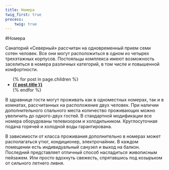```yaml
---
title: Номера
twig_first: true
process:
    twig: true
---
```


#Номера

Санаторий «Северный» рассчитан на одновременный прием семи сотен человек. Все они могут расположиться в одном из четырех трехэтажных корпусов. Постояльцы комплекса имеют возможность заселиться в номера различных категорий, в том числе и повышенной комфортности.

<ul class="rooms-cats">
    {% for post in page.children %}
        <li class="children">
            <strong><a href="{{ post.url }}">{{ post.title }}</a></strong>
        </li>
    {% endfor %}
</ul>

В здравнице гости могут проживать как в одноместных номерах, так и в комнатах, рассчитанных на расположение двух человек. При наличии дополнительного спального места количество проживающих можно увеличить до одного-двух гостей. В стандартной модификации все номера оборудованы телевизором и холодильником. Круглосуточная подача горячей и холодной воды гарантирована.

В зависимости от класса проживания дополнительно в номерах может располагаться утюг, кондиционер, электрочайник. В каждом помещении есть индивидуальный санузел и выход на балкон. Последний представляет отличный способ насладиться живописным пейзажем. Или просто вдохнуть свежесть, спрятавшись под козырьком от сильного летнего ливня.

